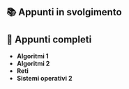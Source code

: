 ## 📚 Appunti in svolgimento

## 📖 Appunti completi
- **Algoritmi 1**
- **Algoritmi 2**
- **Reti**
- **Sistemi operativi 2**

